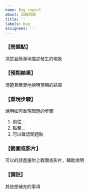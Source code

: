 ```yaml
---
name: Bug report
about: 回報問題
title: ''
labels: bug
assignees: ''
---
```


### 【問題點】

清楚且簡潔地描述發生的現象

### 【預期結果】

清楚且簡潔地說明預期的結果

### 【重現步驟】

說明如何重現問題的步驟

1. 前往...
2. 點擊...
3. 可以確認問題點

### 【截圖或影片】

可以的話盡量附上截圖或影片，輔助說明

### 【備註】

其他想補充的事項
